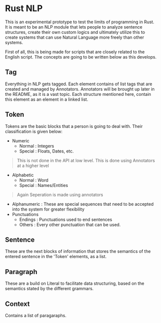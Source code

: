# Rust NLP

This is an experimental prototype to test the limits of programming in Rust.
It is meant to be an NLP module that lets people to analyze sentence structures, create their own custom logics and ultimately utilize this to create systems that can use Natural Language more freely than other systems.

First of all, this is being made for scripts that are closely related to the English script.
The concepts are going to be written below as this develops.

## Tag

Everything in NLP gets tagged. Each element contains of list tags that are created and managed by Annotators.
Annotators will be brought up later in the README, as it is a vast topic.
Each structure mentioned here, contain this element as an element in a linked list.

## Token

Tokens are the basic blocks that a person is going to deal with. Their classification is given below:

* Numeric
	* Normal	: Integers
	* Special	: Floats, Dates, etc.
> This is not done in the API at low level. This is done using Annotators at a higher level
* Alphabetic
	* Normal 	: Word
	* Special	: Names/Entities
> Again Seperation is made using annotators
* Alphanumeric	: These are special sequences that need to be accepted into the system for greater flexibility
* Punctuations
	* Endings	: Punctuations used to end sentences
	* Others	: Every other punctuation that can be used.

## Sentence

These are the next blocks of information that stores the semantics of the entered sentence in the 'Token' elements, as a list.

## Paragraph

These are a build on Literal to facilitate data structuring, based on the semantics stated by the different grammars.

## Context

Contains a list of paragaraphs.

